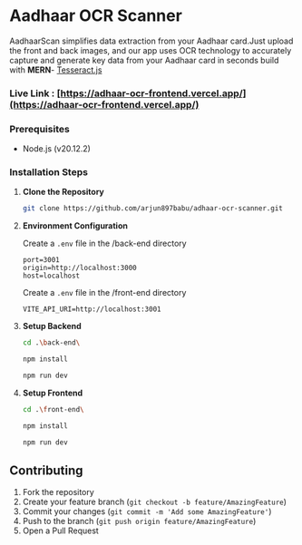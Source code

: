 ﻿# Aadhaar OCR Scanner

AadhaarScan simplifies data extraction from your Aadhaar card.Just upload the front and back images, and our app
uses OCR technology to accurately capture and generate key data from your Aadhaar card in seconds build with 
**MERN**- [Tesseract.js](https://tesseract.projectnaptha.com/)

### Live Link : [https://adhaar-ocr-frontend.vercel.app/](https://adhaar-ocr-frontend.vercel.app/)

### Prerequisites

- Node.js (v20.12.2)

### Installation Steps

1. **Clone the Repository**

   ```bash
   git clone https://github.com/arjun897babu/adhaar-ocr-scanner.git
   ```

2. **Environment Configuration**

   Create a `.env` file in the /back-end directory 

   ```env
   port=3001
   origin=http://localhost:3000
   host=localhost
   ```

   Create a `.env` file in the /front-end directory 

   ```env
   VITE_API_URI=http://localhost:3001
   ```

3. **Setup Backend**  

   ```bash
   cd .\back-end\

   npm install

   npm run dev
   ```



5. **Setup Frontend**
   ```bash
   cd .\front-end\

   npm install

   npm run dev
   ```

##  Contributing


1. Fork the repository
2. Create your feature branch (`git checkout -b feature/AmazingFeature`)
3. Commit your changes (`git commit -m 'Add some AmazingFeature'`)
4. Push to the branch (`git push origin feature/AmazingFeature`)
5. Open a Pull Request

##
